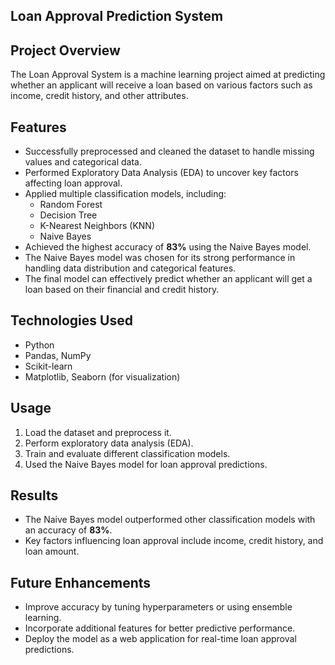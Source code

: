 ## Loan Approval Prediction System

## Project Overview
The Loan Approval System is a machine learning project aimed at predicting whether an applicant will receive a loan based on various factors such as income, credit history, and other attributes.

## Features
- Successfully preprocessed and cleaned the dataset to handle missing values and categorical data.
- Performed Exploratory Data Analysis (EDA) to uncover key factors affecting loan approval.
- Applied multiple classification models, including:
  - Random Forest
  - Decision Tree
  - K-Nearest Neighbors (KNN)
  - Naive Bayes
- Achieved the highest accuracy of **83%** using the Naive Bayes model.
- The Naive Bayes model was chosen for its strong performance in handling data distribution and categorical features.
- The final model can effectively predict whether an applicant will get a loan based on their financial and credit history.

## Technologies Used
- Python
- Pandas, NumPy
- Scikit-learn
- Matplotlib, Seaborn (for visualization)

## Usage
1. Load the dataset and preprocess it.
2. Perform exploratory data analysis (EDA).
3. Train and evaluate different classification models.
4. Used the Naive Bayes model for loan approval predictions.

## Results
- The Naive Bayes model outperformed other classification models with an accuracy of **83%**.
- Key factors influencing loan approval include income, credit history, and loan amount.

## Future Enhancements
- Improve accuracy by tuning hyperparameters or using ensemble learning.
- Incorporate additional features for better predictive performance.
- Deploy the model as a web application for real-time loan approval predictions.



